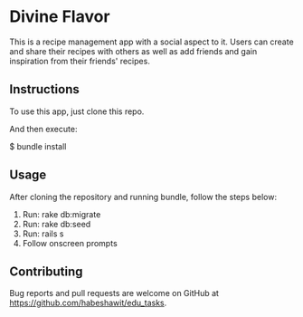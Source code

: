 # Divine Flavor

This is a recipe management app with a social aspect to it. Users can create and share their recipes with others as well as add friends and gain inspiration from their friends' recipes.

## Instructions
To use this app, just clone this repo.

And then execute:

$ bundle install

## Usage
After cloning the repository and running bundle, follow the steps below:
1) Run: rake db:migrate
2) Run: rake db:seed
3) Run: rails s
4) Follow onscreen prompts

## Contributing
Bug reports and pull requests are welcome on GitHub at https://github.com/habeshawit/edu_tasks.


